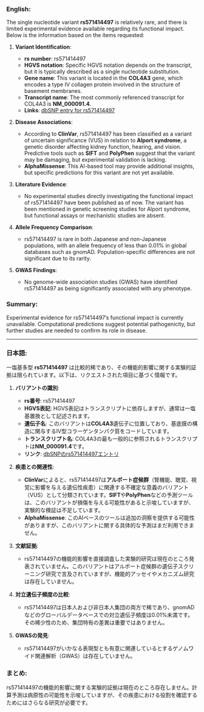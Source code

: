 ### English:
The single nucleotide variant **rs571414497** is relatively rare, and there is limited experimental evidence available regarding its functional impact. Below is the information based on the items requested:

1. **Variant Identification**:
   - **rs number**: rs571414497
   - **HGVS notation**: Specific HGVS notation depends on the transcript, but it is typically described as a single nucleotide substitution.
   - **Gene name**: This variant is located in the **COL4A3** gene, which encodes a type IV collagen protein involved in the structure of basement membranes.
   - **Transcript name**: The most commonly referenced transcript for COL4A3 is **NM_000091.4**.
   - **Links**: [dbSNP entry for rs571414497](https://www.ncbi.nlm.nih.gov/snp/rs571414497)

2. **Disease Associations**:
   - According to **ClinVar**, rs571414497 has been classified as a variant of uncertain significance (VUS) in relation to **Alport syndrome**, a genetic disorder affecting kidney function, hearing, and vision. Predictive tools such as **SIFT** and **PolyPhen** suggest that the variant may be damaging, but experimental validation is lacking.
   - **AlphaMissense**: This AI-based tool may provide additional insights, but specific predictions for this variant are not yet available.

3. **Literature Evidence**:
   - No experimental studies directly investigating the functional impact of rs571414497 have been published as of now. The variant has been mentioned in genetic screening studies for Alport syndrome, but functional assays or mechanistic studies are absent.

4. **Allele Frequency Comparison**:
   - rs571414497 is rare in both Japanese and non-Japanese populations, with an allele frequency of less than 0.01% in global databases such as gnomAD. Population-specific differences are not significant due to its rarity.

5. **GWAS Findings**:
   - No genome-wide association studies (GWAS) have identified rs571414497 as being significantly associated with any phenotype.

### Summary:
Experimental evidence for rs571414497’s functional impact is currently unavailable. Computational predictions suggest potential pathogenicity, but further studies are needed to confirm its role in disease.

---

### 日本語:
一塩基多型 **rs571414497** は比較的稀であり、その機能的影響に関する実験的証拠は限られています。以下は、リクエストされた項目に基づく情報です。

1. **バリアントの識別**:
   - **rs番号**: rs571414497
   - **HGVS表記**: HGVS表記はトランスクリプトに依存しますが、通常は一塩基置換として記述されます。
   - **遺伝子名**: このバリアントは**COL4A3**遺伝子に位置しており、基底膜の構造に関与するIV型コラーゲンタンパク質をコードしています。
   - **トランスクリプト名**: COL4A3の最も一般的に参照されるトランスクリプトは**NM_000091.4**です。
   - **リンク**: [dbSNPのrs571414497エントリ](https://www.ncbi.nlm.nih.gov/snp/rs571414497)

2. **疾患との関連性**:
   - **ClinVar**によると、rs571414497は**アルポート症候群**（腎機能、聴覚、視覚に影響を与える遺伝性疾患）に関連する不確定な意義のバリアント（VUS）として分類されています。**SIFT**や**PolyPhen**などの予測ツールは、このバリアントが損傷を与える可能性があると示唆していますが、実験的な検証は不足しています。
   - **AlphaMissense**: このAIベースのツールは追加の洞察を提供する可能性がありますが、このバリアントに関する具体的な予測はまだ利用できません。

3. **文献証拠**:
   - rs571414497の機能的影響を直接調査した実験的研究は現在のところ発表されていません。このバリアントはアルポート症候群の遺伝子スクリーニング研究で言及されていますが、機能的アッセイやメカニズム研究は存在していません。

4. **対立遺伝子頻度の比較**:
   - rs571414497は日本人および非日本人集団の両方で稀であり、gnomADなどのグローバルデータベースでの対立遺伝子頻度は0.01%未満です。その稀少性のため、集団特有の差異は重要ではありません。

5. **GWASの発見**:
   - rs571414497がいかなる表現型とも有意に関連しているとするゲノムワイド関連解析（GWAS）は存在していません。

### まとめ:
rs571414497の機能的影響に関する実験的証拠は現在のところ存在しません。計算予測は病原性の可能性を示唆していますが、その疾患における役割を確認するためにはさらなる研究が必要です。